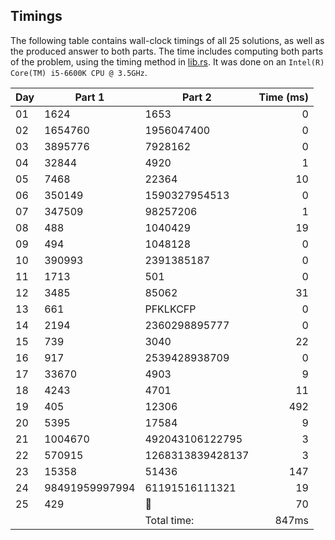 ## Timings
The following table contains wall-clock timings of all 25 solutions, as well as the produced answer to both parts. The time includes computing both parts of the problem, using the timing method in [lib.rs](src/lib.rs). It was done on an `Intel(R) Core(TM) i5-6600K CPU @ 3.5GHz`.

| Day | Part 1         | Part 2           | Time (ms) |
|-----|----------------|------------------|----------:|
| 01  | 1624           | 1653             | 0         |
| 02  | 1654760        | 1956047400       | 0         |
| 03  | 3895776        | 7928162          | 0         |
| 04  | 32844          | 4920             | 1         |
| 05  | 7468           | 22364            | 10        |
| 06  | 350149         | 1590327954513    | 0         |
| 07  | 347509         | 98257206         | 1         |
| 08  | 488            | 1040429          | 19        |
| 09  | 494            | 1048128          | 0         |
| 10  | 390993         | 2391385187       | 0         |
| 11  | 1713           | 501              | 0         |
| 12  | 3485           | 85062            | 31        |
| 13  | 661            | PFKLKCFP         | 0         |
| 14  | 2194           | 2360298895777    | 0         |
| 15  | 739            | 3040             | 22        |
| 16  | 917            | 2539428938709    | 0         |
| 17  | 33670          | 4903             | 9         |
| 18  | 4243           | 4701             | 11        |
| 19  | 405            | 12306            | 492       |
| 20  | 5395           | 17584            | 9         |
| 21  | 1004670        | 492043106122795  | 3         |
| 22  | 570915         | 1268313839428137 | 3         |
| 23  | 15358          | 51436            | 147       |
| 24  | 98491959997994 | 61191516111321   | 19        |
| 25  | 429            | 🎄               | 70        |
|     |                | Total time:      | 847ms     |
